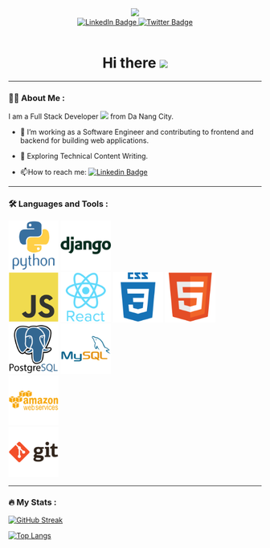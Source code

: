<div id="header" align="center">
  <img src="https://media.giphy.com/media/M9gbBd9nbDrOTu1Mqx/giphy.gif" width="100"/>
</div>

<div id="badges" align="center">
  <a href="https://www.linkedin.com/in/%C4%91o%C3%A0n-tr%C6%B0%E1%BB%9Dng-2678361b0/">
    <img src="https://img.shields.io/badge/LinkedIn-blue?style=for-the-badge&logo=linkedin&logoColor=white" alt="LinkedIn Badge"/>
  </a>
  <a href="https://www.facebook.com/profile.php?id=100005664767530">
    <img src="https://img.shields.io/badge/Facebook-blue?style=for-the-badge&logo=facebook&logoColor=white" alt="Twitter Badge"/>
  </a>
  <div>
    <img src="https://komarev.com/ghpvc/?username=doantruong120699&style=flat-square&color=blue" alt=""/>
  </div>
  
  <h1>
    Hi there
    <img src="https://media.giphy.com/media/hvRJCLFzcasrR4ia7z/giphy.gif" width="30px"/>
  </h1>
</div>

---

### :woman_technologist: About Me :
I am a Full Stack Developer <img src="https://media.giphy.com/media/WUlplcMpOCEmTGBtBW/giphy.gif" width="30"> from Da Nang City.
- :telescope: I’m working as a Software Engineer and contributing to frontend and backend for building web applications.

- :seedling: Exploring Technical Content Writing.

- :mailbox:How to reach me: [![Linkedin Badge](https://img.shields.io/badge/-kakbar-blue?style=flat&logo=Linkedin&logoColor=white)](https://www.linkedin.com/in/%C4%91o%C3%A0n-tr%C6%B0%E1%BB%9Dng-2678361b0/)
---

### :hammer_and_wrench: Languages and Tools :
<div>
  <div>
    <img src="https://github.com/devicons/devicon/blob/master/icons/python/python-original-wordmark.svg" title="Python" alt="Python" width="100" height="100"/>
    <img src="https://github.com/devicons/devicon/blob/master/icons/django/django-plain-wordmark.svg" title="Django" alt="Django" width="100" height="100"/>
  </div>
  
  <div>
    <img src="https://github.com/devicons/devicon/blob/master/icons/javascript/javascript-original.svg" title="JavaScript" alt="JavaScript" width="100" height="100"/>
    <img src="https://github.com/devicons/devicon/blob/master/icons/react/react-original-wordmark.svg" title="React" alt="React" width="100" height="100"/>
    <img src="https://github.com/devicons/devicon/blob/master/icons/css3/css3-plain-wordmark.svg"  title="CSS3" alt="CSS" width="100" height="100"/>
    <img src="https://github.com/devicons/devicon/blob/master/icons/html5/html5-original.svg" title="HTML5" alt="HTML" width="100" height="100"/>
  </div>
  
  <div>
    <img src="https://github.com/devicons/devicon/blob/master/icons/postgresql/postgresql-original-wordmark.svg" title="Postgresql" alt="Postgresql" width="100" height="100"/>
    <img src="https://github.com/devicons/devicon/blob/master/icons/mysql/mysql-original-wordmark.svg" title="MySQL"  alt="MySQL" width="100" height="100"/>
  </div>
  
  <div>
    <img src="https://github.com/devicons/devicon/blob/master/icons/amazonwebservices/amazonwebservices-plain-wordmark.svg" title="AWS" alt="AWS" width="100" height="100"/>
  </div>
  
  <div>
    <img src="https://github.com/devicons/devicon/blob/master/icons/git/git-original-wordmark.svg" title="Git" alt="Git" width="100" height="100"/>
  </div>
</div>

---

### :fire: My Stats :

  [![GitHub Streak](http://github-readme-streak-stats.herokuapp.com?user=doantruong120699&theme=dark&background=000000)](https://git.io/streak-stats)


[![Top Langs](https://github-readme-stats.vercel.app/api/top-langs/?username=doantruong120699&layout=compact&theme=vision-friendly-dark)](https://github.com/anuraghazra/github-readme-stats)
